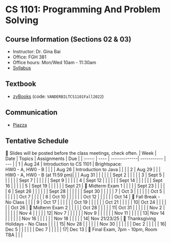 # CS 1101: Programming And Problem Solving

## Course Information (Sections 02 & 03)
- Instructor: Dr. Gina Bai
- Office: FGH 381
- Office hours: Mon/Wed 10am - 11:30am
- [Syllabus](https://github.com/ginaBai/CS1101-Fall22/blob/main/CS1101-F22-syllabus.pdf)

## Textbook
- [zyBooks](https://learn.zybooks.com) (code: `VANDERBILTCS1101Fall2022`)

## Communication
- [Piazza](https://piazza.com/vanderbilt/fall2022/cs1101)

## Tentative Schedule
:pushpin: Slides will be posted before the class meetings, check often.
| Week | Date |    Topics    | Assignments | Due |
| :----: | ---- | -------------| ----------- | --- |
| 1 | Aug 24  | Introduction to CS 1101 | Brightspace: <br/> HW0 - A, HW0 - B | |
|   | Aug 26  | Introduction to Java | | |
| 2 | Aug 29  | | | HW0 - A, HW0 - B (at 11:59 pm)|
|   | Aug 31  | | | |
|   | Sept 2  | | | |
| 3 | Sept 5  | | | |
|   | Sept 7  | | | |
|   | Sept 9  | | | |
| 4 | Sept 12 | | | |
|   | Sept 14 | | | |
|   | Sept 16 | | | |
| 5 | Sept 19 | | | |
|   | Sept 21 | :pencil: Midterm Exam 1 | | |
|   | Sept 23 | | | |
| 6 | Sept 26 | | | |
|   | Sept 28 | | | |
|   | Sept 30 | | | |
| 7 | Oct 3   | | | |
|   | Oct 5   | | | |
|   | Oct 7   | | | |
| 8 | Oct 10  | | | |
|   | Oct 12  | | | |
|   | Oct 14  | :maple_leaf: Fall Break - No Class | | |
| 9 | Oct 17  | | | |
|   | Oct 19  | | | |
|   | Oct 21  | | | |
| 10| Oct 24  | | | |
|   | Oct 26  | :pencil: Midterm Exam 2 | | |
|   | Oct 28  | | | |
| 11| Oct 31  | | | |
|   | Nov 2   | | | |
|   | Nov 4   | | | |
| 12| Nov 7   | | | |
|   | Nov 9   | | | |
|   | Nov 11  | | | |
| 13| Nov 14  | | | |
|   | Nov 16  | | | |
|   | Nov 18  | | | |
| 14| Nov 21/23/25 | :turkey: Thanksgiving Holidays - No Class | | |
| 15| Nov 28  | | | |
|   | Nov 30  | | | |
|   | Dec 2   | | | |
| 16| Dec 5   | | | |
|   | Dec 7   | | | |
| 17| Dec 13  | :mechanical_arm: Final Exam, 7pm - 10pm, Room TBA | | |
